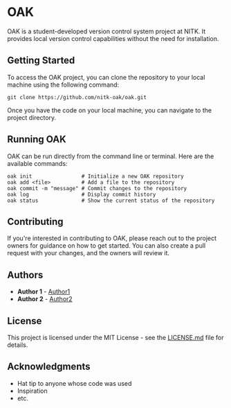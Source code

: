 # OAK


OAK is a student-developed version control system project at NITK. It provides local version control capabilities without the need for installation.

## Getting Started

To access the OAK project, you can clone the repository to your local machine using the following command:

```
git clone https://github.com/nitk-oak/oak.git
```

Once you have the code on your local machine, you can navigate to the project directory.

## Running OAK

OAK can be run directly from the command line or terminal. Here are the available commands:

```
oak init                # Initialize a new OAK repository
oak add <file>          # Add a file to the repository
oak commit -m "message" # Commit changes to the repository
oak log                 # Display commit history
oak status              # Show the current status of the repository
```

## Contributing

If you're interested in contributing to OAK, please reach out to the project owners for guidance on how to get started. You can also create a pull request with your changes, and the owners will review it.

## Authors

* **Author 1** - [Author1](https://github.com/Author1)
* **Author 2** - [Author2](https://github.com/Author2)

## License

This project is licensed under the MIT License - see the [LICENSE.md](LICENSE.md) file for details.

## Acknowledgments

* Hat tip to anyone whose code was used
* Inspiration
* etc.
